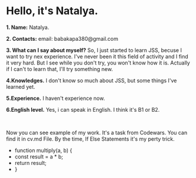 
<html>
<body>
<h1>Hello, it's Natalya.</h1>
<p class="fat"><b>1. Name:</b> Natalya.</p>
<p class="fat"><b>2. Contacts:</b> email: babakapa380@gmail.com</p>
<p class="fat"><b>3. What can I say about myself?</b> So, I just started to learn JSS, becuse I want to try nex experience.
    I've never been it this field of activity and I find it very hard. But I see while you don't try, you won't know how it is.
    Actually if I can't to learn that, I'll try something new.
</p>
<p class="fat"><b>4.Knowledges.</b> I don't know so much about JSS, but some things I've learned yet.</p>
<p class="fat"><b>5.Experience.</b> I haven't experience now.</p>
<p class="fat"><b>6.English level.</b> Yes, i can speak in English. I think it's B1 or B2.</p>
<br>
<p class="exp">
Now you can see example of my work. It's a task from Codewars. You can find it in cv.md File. By the time, If Else Statements it's my perty trick.
</p>
<ul>
    <li>function multiply(a, b) {</li>
        <li>const result = a * b;</li>
        <li>return result;</li>
        <li>}</li>
        
  </ul>
</body>

</html>
